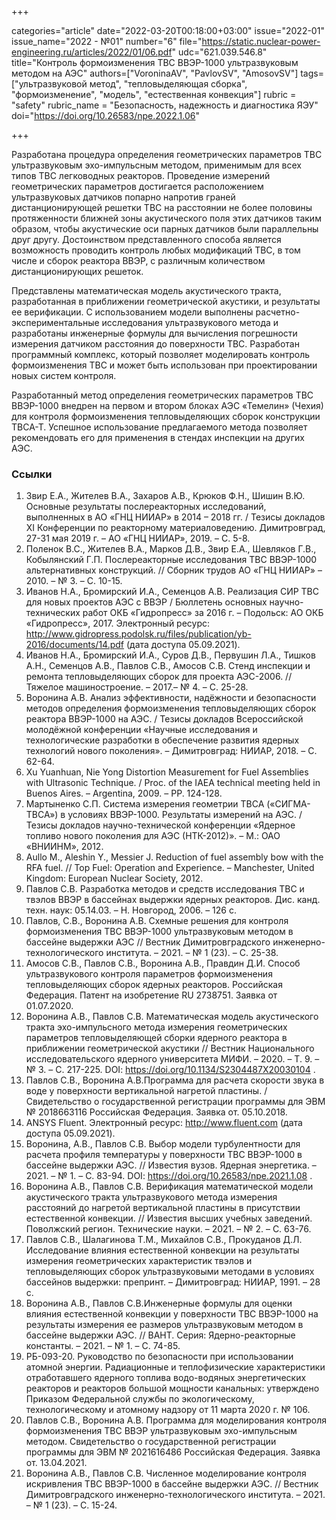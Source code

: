 +++

categories="article"
date="2022-03-20T00:18:00+03:00"
issue="2022-01"
issue_name="2022 - №01"
number="6"
file="https://static.nuclear-power-engineering.ru/articles/2022/01/06.pdf"
udc="621.039.546.8"
title="Контроль формоизменения ТВС ВВЭР-1000 ультразвуковым методом на АЭС"
authors=["VoroninaAV", "PavlovSV", "AmosovSV"]
tags=["ультразвуковой метод", "тепловыделяющая сборка", "формоизменение", "модель", "естественная конвекция"]
rubric = "safety"
rubric_name = "Безопасность, надежность и диагностика ЯЭУ"
doi="https://doi.org/10.26583/npe.2022.1.06"

+++

Разработана процедура определения геометрических параметров ТВС ультразвуковым эхо-импульсным методом, применимым для всех типов ТВС легководных реакторов. Проведение измерений геометрических параметров достигается расположением ультразвуковых датчиков попарно напротив граней дистанционирующей решетки ТВС на расстоянии не более половины протяженности ближней зоны акустического поля этих датчиков таким образом, чтобы акустические оси парных датчиков были параллельны друг другу. Достоинством представленного способа является возможность проводить контроль любых модификаций ТВС, в том числе и сборок реактора ВВЭР, с различным количеством дистанционирующих решеток.

Представлены математическая модель акустического тракта, разработанная в приближении геометрической акустики, и результаты ее верификации. С использованием модели выполнены расчетно-экспериментальные исследования ультразвукового метода и разработаны инженерные формулы для вычисления погрешности измерения датчиком расстояния до поверхности ТВС. Разработан программный комплекс, который позволяет моделировать контроль формоизменения ТВС и может быть использован при проектировании новых систем контроля.

Разработанный метод определения геометрических параметров ТВС ВВЭР-1000 внедрен на первом и втором блоках АЭС «Темелин» (Чехия) для контроля формоизменения тепловыделяющих сборок конструкции ТВСА-Т. Успешное использование предлагаемого метода позволяет рекомендовать его для применения в стендах инспекции на других АЭС.

### Ссылки

1. Звир Е.А., Жителев В.А., Захаров А.В., Крюков Ф.Н., Шишин В.Ю. Основные результаты послереакторных исследований, выполненных в АО «ГНЦ НИИАР» в 2014 – 2018 гг. / Тезисы докладов XI Конференции по реакторному материаловедению. Димитровград, 27-31 мая 2019 г. – АО «ГНЦ НИИАР», 2019. – С. 5-8.
2. Поленок В.С., Жителев В.А., Марков Д.В., Звир Е.А., Шевляков Г.В., Кобылянский Г.П. Послереакторные исследования ТВС ВВЭР-1000 альтернативных конструкций. // Сборник трудов АО «ГНЦ НИИАР» – 2010. – № 3. – С. 10-15.
3. Иванов Н.А., Бромирский И.А., Семенцов А.В. Реализация СИР ТВС для новых проектов АЭС с ВВЭР / Бюллетень основных научно-технических работ ОКБ «Гидропресс» за 2016 г. – Подольск: АО ОКБ «Гидропресс», 2017. Электронный ресурс: http://www.gidropress.podolsk.ru/files/publication/yb-2016/documents/14.pdf (дата доступа 05.09.2021).
4. Иванов Н.А., Бромирский И.А., Суров Д.В., Первушин Л.А., Тишков А.Н., Семенцов А.В., Павлов С.В., Амосов С.В. Стенд инспекции и ремонта тепловыделяющих сборок для проекта АЭС-2006. // Тяжелое машиностроение. – 2017.– № 4. – С. 25-28.
5. Воронина А.В. Анализ эффективности, надёжности и безопасности методов определения формоизменения тепловыделяющих сборок реактора ВВЭР-1000 на АЭС. / Тезисы докладов Всероссийской молодёжной конференции «Научные исследования и технологические разработки в обеспечение развития ядерных технологий нового поколения». – Димитровград: НИИАР, 2018. – С. 62-64.
6. Xu Yuanhuan, Nie Yong Distortion Measurement for Fuel Assemblies with Ultrasonic Technique. / Proc. of the IAEA technical meeting held in Buenos Aires. – Argentina, 2009. – PP. 124-128.
7. Мартыненко С.П. Система измерения геометрии ТВСА («СИГМА-ТВСА») в условиях ВВЭР-1000. Результаты измерений на АЭС. / Тезисы докладов научно-технической конференции «Ядерное топливо нового поколения для АЭС (НТК-2012)». – М.: ОАО «ВНИИНМ», 2012.
8. Aullo M., Aleshin Y., Messier J. Reduction of fuel assembly bow with the RFA fuel. // Top Fuel: Operation and Experience. – Manchester, United Kingdom: European Nuclear Society, 2012.
9. Павлов С.В. Разработка методов и средств исследования ТВС и твэлов ВВЭР в бассейнах выдержки ядерных реакторов. Дис. канд. техн. наук: 05.14.03. – Н. Новгород, 2006. – 126 с.
10. Павлов, С.В., Воронина А.В. Схемные решения для контроля формоизменения ТВС ВВЭР-1000 ультразвуковым методом в бассейне выдержки АЭС // Вестник Димитровградского инженерно-технологического института. – 2021. – № 1 (23). – С. 25-38.
11. Амосов С.В., Павлов С.В., Воронина А.В., Правдин Д.И. Способ ультразвукового контроля параметров формоизменения тепловыделяющих сборок ядерных реакторов. Российская Федерация. Патент на изобретение RU 2738751. Заявка от 01.07.2020.
12. Воронина А.В., Павлов С.В. Математическая модель акустического тракта эхо-импульсного метода измерения геометрических параметров тепловыделяющей сборки
ядерного реактора в приближении геометрической акустики // Вестник Национального исследовательского ядерного университета МИФИ. – 2020. – Т. 9. – № 3. – С. 217-225. DOI: https://doi.org/10.1134/S2304487X20030104 .
13. Павлов С.В., Воронина А.В.Программа для расчета скорости звука в воде у поверхности вертикальной нагретой пластины. /Свидетельство о государственной регистрации программы для ЭВМ № 2018663116 Российская Федерация. Заявка от. 05.10.2018. 
14. ANSYS Fluent. Электронный ресурс: http://www.fluent.com (дата доступа 05.09.2021).
15. Воронина, А.В., Павлов С.В. Выбор модели турбулентности для расчета профиля температуры у поверхности ТВС ВВЭР-1000 в бассейне выдержки АЭС. // Известия вузов. Ядерная энергетика. – 2021. – № 1. – С. 83-94. DOI: https://doi.org/10.26583/npe.2021.1.08 .
16. Воронина А.В., Павлов С.В. Верификация математической модели акустического тракта ультразвукового метода измерения расстояний до нагретой вертикальной пластины в присутствии естественной конвекции. // Известия высших учебных заведений. Поволжский регион. Технические науки. – 2021. – № 2. – С. 63-76.
17. Павлов С.В., Шалагинова Т.М., Михайлов С.В., Прокуданов Д.Л. Исследование влияния естественной конвекции на результаты измерения геометрических характеристик твэлов и тепловыделяющих сборок ультразвуковыми методами в условиях бассейнов выдержки: препринт. – Димитровград: НИИАР, 1991. – 28 с.
18. Воронина А.В., Павлов С.В.Инженерные формулы для оценки влияния естественной конвекции у поверхности ТВС ВВЭР-1000 на результаты измерения ее размеров ультразвуковым методом в бассейне выдержки АЭС. // ВАНТ. Серия: Ядерно-реакторные константы. – 2021. – № 1. – С. 74-85.
19. РБ-093-20. Руководство по безопасности при использовании атомной энергии. Радиационные и теплофизические характеристики отработавшего ядерного топлива водо-водяных энергетических реакторов и реакторов большой мощности канальных: утверждено Приказом Федеральной службы по экологическому, технологическому и атомному надзору от 11 марта 2020 г. № 106.
20. Павлов С.В., Воронина А.В. Программа для моделирования контроля формоизменения ТВС ВВЭР ультразвуковым эхо-импульсным методом. Свидетельство о государственной регистрации программы для ЭВМ № 2021616486 Российская Федерация. Заявка от. 13.04.2021.
21. Воронина А.В., Павлов С.В. Численное моделирование контроля искривления ТВС ВВЭР-1000 в бассейне выдержки АЭС. // Вестник Димитровградского инженерно-технологического института. – 2021. – № 1 (23). – С. 15-24.